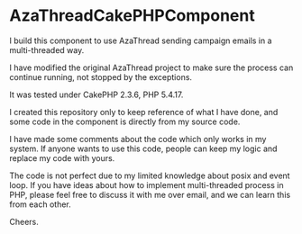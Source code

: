 AzaThreadCakePHPComponent
=========================

I build this component to use AzaThread sending campaign emails in a multi-threaded way.

I have modified the original AzaThread project to make sure the process can continue running, not stopped by the exceptions.

It was tested under CakePHP 2.3.6, PHP 5.4.17.

I created this repository only to keep reference of what I have done, and some code in the component is directly from my source code.

I have made some comments about the code which only works in my system. If anyone wants to use this code, people can keep my logic and replace my code with yours.

The code is not perfect due to my limited knowledge about posix and event loop. If you have ideas about how to implement multi-threaded process in PHP, please feel free to discuss it with me over email, and we can learn this from each other.

Cheers.